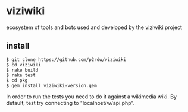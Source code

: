 # viziwiki
ecosystem of tools and bots used and developed by the viziwiki project


## install
```
$ git clone https://github.com/p2rdw/viziwiki
$ cd viziwiki
$ rake build
$ rake test
$ cd pkg
$ gem install viziwiki-version.gem
```
In order to run the tests you need to do it against a wikimedia wiki. By default, test try connecting to "localhost/w/api.php".

